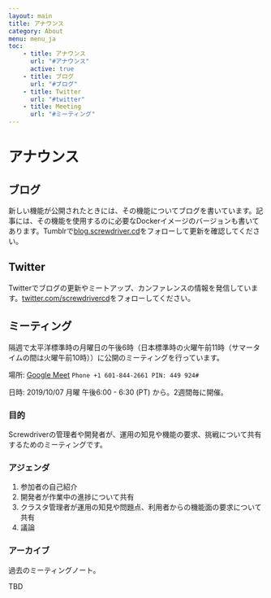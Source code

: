 ```yaml
---
layout: main
title: アナウンス
category: About
menu: menu_ja
toc:
    - title: アナウンス
      url: "#アナウンス"
      active: true
    - title: ブログ
      url: "#ブログ"
    - title: Twitter
      url: "#twitter"
    - title: Meeting
      url: "#ミーティング"
---
```

# アナウンス

## ブログ
新しい機能が公開されたときには、その機能についてブログを書いています。記事には、その機能を使用するのに必要なDockerイメージのバージョンも書いてあります。Tumblrで[blog.screwdriver.cd](https://blog.screwdriver.cd)をフォローして更新を確認してください。

## Twitter
Twitterでブログの更新やミートアップ、カンファレンスの情報を発信しています。[twitter.com/screwdrivercd](https://twitter.com/screwdrivercd)をフォローしてください。

## ミーティング
隔週で太平洋標準時の月曜日の午後6時（日本標準時の火曜午前11時（サマータイムの間は火曜午前10時））に公開のミーティングを行っています。

場所: [Google Meet](https://meet.google.com/rwo-ynwh-xqy?hs=122)
      `Phone +1 601-844-2661 PIN: 449 924#`

日時: 2019/10/07 月曜 午後6:00 - 6:30 (PT) から。2週間毎に開催。

### 目的
Screwdriverの管理者や開発者が、運用の知見や機能の要求、挑戦について共有するためのミーティングです。

### アジェンダ

1. 参加者の自己紹介
1. 開発者が作業中の進捗について共有
1. クラスタ管理者が運用の知見や問題点、利用者からの機能面の要求について共有
1. 議論

### アーカイブ
過去のミーティングノート。

TBD
